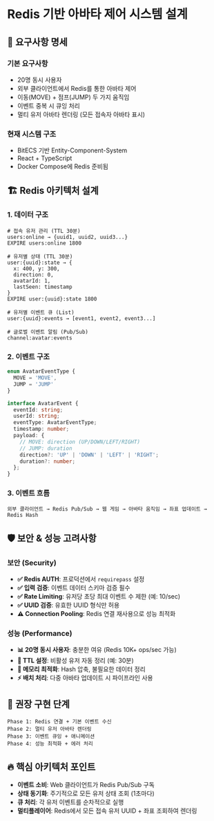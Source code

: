 # Redis 기반 아바타 제어 시스템 설계

## 🎯 요구사항 명세

### 기본 요구사항
- 20명 동시 사용자
- 외부 클라이언트에서 Redis를 통한 아바타 제어
- 이동(MOVE) + 점프(JUMP) 두 가지 움직임
- 이벤트 중복 시 큐잉 처리
- 멀티 유저 아바타 렌더링 (모든 접속자 아바타 표시)

### 현재 시스템 구조
- BitECS 기반 Entity-Component-System
- React + TypeScript
- Docker Compose에 Redis 준비됨

## 🏗️ Redis 아키텍처 설계

### 1. 데이터 구조

```redis
# 접속 유저 관리 (TTL 30분)
users:online → {uuid1, uuid2, uuid3...}
EXPIRE users:online 1800

# 유저별 상태 (TTL 30분)
user:{uuid}:state → {
  x: 400, y: 300,
  direction: 0,
  avatarId: 1,
  lastSeen: timestamp
}
EXPIRE user:{uuid}:state 1800

# 유저별 이벤트 큐 (List)
user:{uuid}:events → [event1, event2, event3...]

# 글로벌 이벤트 알림 (Pub/Sub)
channel:avatar:events
```

### 2. 이벤트 구조

```typescript
enum AvatarEventType {
  MOVE = 'MOVE',
  JUMP = 'JUMP'
}

interface AvatarEvent {
  eventId: string;
  userId: string;
  eventType: AvatarEventType;
  timestamp: number;
  payload: {
    // MOVE: direction (UP/DOWN/LEFT/RIGHT)
    // JUMP: duration
    direction?: 'UP' | 'DOWN' | 'LEFT' | 'RIGHT';
    duration?: number;
  };
}
```

### 3. 이벤트 흐름

```
외부 클라이언트 → Redis Pub/Sub → 웹 게임 → 아바타 움직임 → 좌표 업데이트 → Redis Hash
```

## 🛡️ 보안 & 성능 고려사항

### 보안 (Security)
- **✅ Redis AUTH**: 프로덕션에서 `requirepass` 설정
- **✅ 입력 검증**: 이벤트 데이터 스키마 검증 필수
- **✅ Rate Limiting**: 유저당 초당 최대 이벤트 수 제한 (예: 10/sec)
- **✅ UUID 검증**: 유효한 UUID 형식만 허용
- **⚠️ Connection Pooling**: Redis 연결 재사용으로 성능 최적화

### 성능 (Performance)
- **📊 20명 동시 사용자**: 충분한 여유 (Redis 10K+ ops/sec 가능)
- **🚀 TTL 설정**: 비활성 유저 자동 정리 (예: 30분)
- **💾 메모리 최적화**: Hash 압축, 불필요한 데이터 정리
- **⚡ 배치 처리**: 다중 아바타 업데이트 시 파이프라인 사용

## 🚀 권장 구현 단계

```
Phase 1: Redis 연결 + 기본 이벤트 수신
Phase 2: 멀티 유저 아바타 렌더링
Phase 3: 이벤트 큐잉 + 애니메이션
Phase 4: 성능 최적화 + 에러 처리
```

## 🔥 핵심 아키텍처 포인트

- **이벤트 소비**: Web 클라이언트가 Redis Pub/Sub 구독
- **상태 동기화**: 주기적으로 모든 유저 상태 조회 (1초마다)
- **큐 처리**: 각 유저 이벤트를 순차적으로 실행
- **멀티플레이어**: Redis에서 모든 접속 유저 UUID + 좌표 조회하여 렌더링
